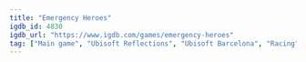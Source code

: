 ```yaml
---
title: "Emergency Heroes"
igdb_id: 4830
igdb_url: "https://www.igdb.com/games/emergency-heroes"
tag: ["Main game", "Ubisoft Reflections", "Ubisoft Barcelona", "Racing", "Adventure", "Single player", "Split screen", "Action", "Science fiction"]
---
```


